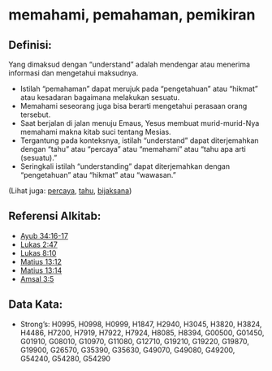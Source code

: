 # memahami, pemahaman, pemikiran

## Definisi:

Yang dimaksud dengan “understand” adalah mendengar atau menerima informasi dan mengetahui maksudnya.

* Istilah “pemahaman” dapat merujuk pada “pengetahuan” atau “hikmat” atau kesadaran bagaimana melakukan sesuatu.
* Memahami seseorang juga bisa berarti mengetahui perasaan orang tersebut.
* Saat berjalan di jalan menuju Emaus, Yesus membuat murid-murid-Nya memahami makna kitab suci tentang Mesias.
* Tergantung pada konteksnya, istilah “understand” dapat diterjemahkan dengan “tahu” atau “percaya” atau “memahami” atau “tahu apa arti (sesuatu).”
* Seringkali istilah “understanding” dapat diterjemahkan dengan “pengetahuan” atau “hikmat” atau “wawasan.”

(Lihat juga: [percaya](../kt/believe.md), [tahu](../other/know.md), [bijaksana](../kt/wise.md))

## Referensi Alkitab:

* [Ayub 34:16-17](rc://en/tn/help/job/34/16)
* [Lukas 2:47](rc://en/tn/help/luk/02/47)
* [Lukas 8:10](rc://en/tn/help/luk/08/10)
* [Matius 13:12](rc://en/tn/help/mat/13/12)
* [Matius 13:14](rc://en/tn/help/mat/13/14)
* [Amsal 3:5](rc://en/tn/help/pro/03/05)

## Data Kata:

* Strong’s: H0995, H0998, H0999, H1847, H2940, H3045, H3820, H3824, H4486, H7200, H7919, H7922, H7924, H8085, H8394, G00500, G01450, G01910, G08010, G10970, G11080, G12710, G19210, G19220, G19870, G19900, G26570, G35390, G35630, G49070, G49080, G49200, G54240, G54280, G54290
